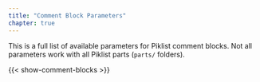 ```yaml
---
title: "Comment Block Parameters"
chapter: true
---
```

This is a full list of available parameters for Piklist comment blocks. Not all parameters work with all Piklist parts (`parts/` folders).

{{< show-comment-blocks >}}
